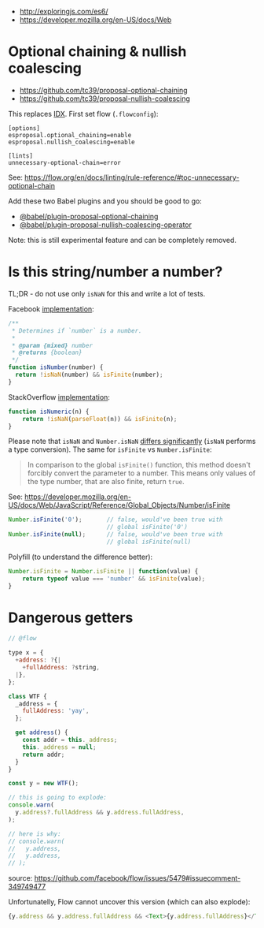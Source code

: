 - http://exploringjs.com/es6/
- https://developer.mozilla.org/en-US/docs/Web

# Optional chaining & nullish coalescing

- https://github.com/tc39/proposal-optional-chaining
- https://github.com/tc39/proposal-nullish-coalescing

This replaces [IDX](https://github.com/facebookincubator/idx). First set flow (`.flowconfig`):

```
[options]
esproposal.optional_chaining=enable
esproposal.nullish_coalescing=enable

[lints]
unnecessary-optional-chain=error
```

See: https://flow.org/en/docs/linting/rule-reference/#toc-unnecessary-optional-chain

Add these two Babel plugins and you should be good to go:

- [@babel/plugin-proposal-optional-chaining](https://babeljs.io/docs/en/babel-plugin-proposal-optional-chaining)
- [@babel/plugin-proposal-nullish-coalescing-operator](https://babeljs.io/docs/en/babel-plugin-proposal-nullish-coalescing-operator)

Note: this is still experimental feature and can be completely removed.

# Is this string/number a number?

TL;DR - do not use only `isNaN` for this and write a lot of tests.

Facebook [implementation](https://github.com/facebook/fbjs/blob/cfd39964ba4b9ce351c314ed512e654ffa9cad26/packages/fbjs/src/useragent/VersionRange.js#L210-L218):

```js
/**
 * Determines if `number` is a number.
 *
 * @param {mixed} number
 * @returns {boolean}
 */
function isNumber(number) {
  return !isNaN(number) && isFinite(number);
}
```

StackOverflow [implementation](https://stackoverflow.com/a/1830844/3135248):

```js
function isNumeric(n) {
    return !isNaN(parseFloat(n)) && isFinite(n);
}
```

Please note that `isNaN` and `Number.isNaN` [differs significantly](https://stackoverflow.com/a/25176685/3135248) (`isNaN` performs a type conversion). The same for `isFinite` vs `Number.isFinite`:

> In comparison to the global `isFinite()` function, this method doesn't forcibly convert the parameter to a number. This means only values of the type number, that are also finite, return `true`.

See: https://developer.mozilla.org/en-US/docs/Web/JavaScript/Reference/Global_Objects/Number/isFinite

```js
Number.isFinite('0');       // false, would've been true with
                            // global isFinite('0')
Number.isFinite(null);      // false, would've been true with
                            // global isFinite(null)
```

Polyfill (to understand the difference better):

```js
Number.isFinite = Number.isFinite || function(value) {
    return typeof value === 'number' && isFinite(value);
}
```

# Dangerous getters

```js
// @flow

type x = {
  +address: ?{|
    +fullAddress: ?string,
  |},
};

class WTF {
  _address = {
    fullAddress: 'yay',
  };

  get address() {
    const addr = this._address;
    this._address = null;
    return addr;
  }
}

const y = new WTF();

// this is going to explode:
console.warn(
  y.address?.fullAddress && y.address.fullAddress,
);

// here is why:
// console.warn(
//   y.address,
//   y.address,
// );
```

source: https://github.com/facebook/flow/issues/5479#issuecomment-349749477

Unfortunatelly, Flow cannot uncover this version (which can also explode):

```js
{y.address && y.address.fullAddress && <Text>{y.address.fullAddress}</Text>}
```
